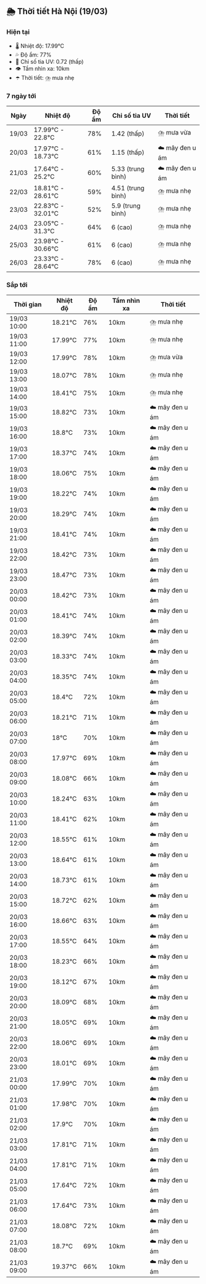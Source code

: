 ## 🌦️ Thời tiết Hà Nội (19/03)

### Hiện tại

- 🌡️ Nhiệt độ: 17.99℃
- 💦 Độ ẩm: 77%
- 🌟 Chỉ số tia UV: 0.72 (thấp)
- 👁️ Tầm nhìn xa: 10km
- ☂️ Thời tiết: ⛈️ mưa nhẹ

### 7 ngày tới

| Ngày | Nhiệt độ | Độ ẩm | Chỉ số tia UV | Thời tiết |
| --- | --- | --- | --- | --- |
| 19/03 | 17.99℃ - 22.8℃ | 78% | 1.42 (thấp) | ⛈️ mưa vừa |
| 20/03 | 17.97℃ - 18.73℃ | 61% | 1.15 (thấp) | ☁️ mây đen u ám |
| 21/03 | 17.64℃ - 25.2℃ | 60% | 5.33 (trung bình) | ☁️ mây đen u ám |
| 22/03 | 18.81℃ - 28.61℃ | 59% | 4.51 (trung bình) | ⛈️ mưa nhẹ |
| 23/03 | 22.83℃ - 32.01℃ | 52% | 5.9 (trung bình) | ⛈️ mưa nhẹ |
| 24/03 | 23.05℃ - 31.3℃ | 64% | 6 (cao) | ⛈️ mưa nhẹ |
| 25/03 | 23.98℃ - 30.66℃ | 61% | 6 (cao) | ⛈️ mưa nhẹ |
| 26/03 | 23.33℃ - 28.64℃ | 78% | 6 (cao) | ⛈️ mưa nhẹ |

### Sắp tới

| Thời gian | Nhiệt độ | Độ ẩm | Tầm nhìn xa | Thời tiết |
| --- | --- | --- | --- | --- |
| 19/03 10:00 | 18.21℃ | 76% | 10km | ⛈️ mưa nhẹ |
| 19/03 11:00 | 17.99℃ | 77% | 10km | ⛈️ mưa nhẹ |
| 19/03 12:00 | 17.99℃ | 78% | 10km | ⛈️ mưa vừa |
| 19/03 13:00 | 18.07℃ | 78% | 10km | ⛈️ mưa nhẹ |
| 19/03 14:00 | 18.41℃ | 75% | 10km | ⛈️ mưa nhẹ |
| 19/03 15:00 | 18.82℃ | 73% | 10km | ☁️ mây đen u ám |
| 19/03 16:00 | 18.8℃ | 73% | 10km | ☁️ mây đen u ám |
| 19/03 17:00 | 18.37℃ | 74% | 10km | ☁️ mây đen u ám |
| 19/03 18:00 | 18.06℃ | 75% | 10km | ☁️ mây đen u ám |
| 19/03 19:00 | 18.22℃ | 74% | 10km | ☁️ mây đen u ám |
| 19/03 20:00 | 18.29℃ | 74% | 10km | ☁️ mây đen u ám |
| 19/03 21:00 | 18.41℃ | 74% | 10km | ☁️ mây đen u ám |
| 19/03 22:00 | 18.42℃ | 73% | 10km | ☁️ mây đen u ám |
| 19/03 23:00 | 18.47℃ | 73% | 10km | ☁️ mây đen u ám |
| 20/03 00:00 | 18.42℃ | 73% | 10km | ☁️ mây đen u ám |
| 20/03 01:00 | 18.41℃ | 74% | 10km | ☁️ mây đen u ám |
| 20/03 02:00 | 18.39℃ | 74% | 10km | ☁️ mây đen u ám |
| 20/03 03:00 | 18.33℃ | 74% | 10km | ☁️ mây đen u ám |
| 20/03 04:00 | 18.35℃ | 74% | 10km | ☁️ mây đen u ám |
| 20/03 05:00 | 18.4℃ | 72% | 10km | ☁️ mây đen u ám |
| 20/03 06:00 | 18.21℃ | 71% | 10km | ☁️ mây đen u ám |
| 20/03 07:00 | 18℃ | 70% | 10km | ☁️ mây đen u ám |
| 20/03 08:00 | 17.97℃ | 69% | 10km | ☁️ mây đen u ám |
| 20/03 09:00 | 18.08℃ | 66% | 10km | ☁️ mây đen u ám |
| 20/03 10:00 | 18.24℃ | 63% | 10km | ☁️ mây đen u ám |
| 20/03 11:00 | 18.41℃ | 62% | 10km | ☁️ mây đen u ám |
| 20/03 12:00 | 18.55℃ | 61% | 10km | ☁️ mây đen u ám |
| 20/03 13:00 | 18.64℃ | 61% | 10km | ☁️ mây đen u ám |
| 20/03 14:00 | 18.73℃ | 61% | 10km | ☁️ mây đen u ám |
| 20/03 15:00 | 18.72℃ | 62% | 10km | ☁️ mây đen u ám |
| 20/03 16:00 | 18.66℃ | 63% | 10km | ☁️ mây đen u ám |
| 20/03 17:00 | 18.55℃ | 64% | 10km | ☁️ mây đen u ám |
| 20/03 18:00 | 18.23℃ | 66% | 10km | ☁️ mây đen u ám |
| 20/03 19:00 | 18.12℃ | 67% | 10km | ☁️ mây đen u ám |
| 20/03 20:00 | 18.09℃ | 68% | 10km | ☁️ mây đen u ám |
| 20/03 21:00 | 18.05℃ | 69% | 10km | ☁️ mây đen u ám |
| 20/03 22:00 | 18.06℃ | 69% | 10km | ☁️ mây đen u ám |
| 20/03 23:00 | 18.01℃ | 69% | 10km | ☁️ mây đen u ám |
| 21/03 00:00 | 17.99℃ | 70% | 10km | ☁️ mây đen u ám |
| 21/03 01:00 | 17.98℃ | 70% | 10km | ☁️ mây đen u ám |
| 21/03 02:00 | 17.9℃ | 70% | 10km | ☁️ mây đen u ám |
| 21/03 03:00 | 17.81℃ | 71% | 10km | ☁️ mây đen u ám |
| 21/03 04:00 | 17.81℃ | 71% | 10km | ☁️ mây đen u ám |
| 21/03 05:00 | 17.64℃ | 72% | 10km | ☁️ mây đen u ám |
| 21/03 06:00 | 17.64℃ | 73% | 10km | ☁️ mây đen u ám |
| 21/03 07:00 | 18.08℃ | 72% | 10km | ☁️ mây đen u ám |
| 21/03 08:00 | 18.7℃ | 69% | 10km | ☁️ mây đen u ám |
| 21/03 09:00 | 19.37℃ | 66% | 10km | ☁️ mây đen u ám |
